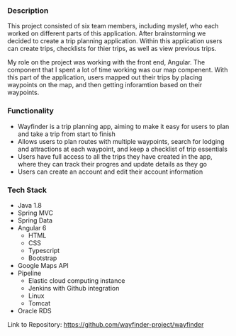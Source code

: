 
### Description

This project consisted of six team members, including myslef, who each worked on different parts of this application. After brainstorming we decided to create a trip planning application. Within this application users can create trips, checklists for thier trips, as well as view previous trips. 

My role on the project was working with the front end, Angular. The component that I spent a lot of time working was our map compenent. With this part of the application, users mapped out their trips by placing waypoints on the map, and then getting inforamtion based on their waypoints. 

### Functionality

* Wayfinder is a trip planning app, aiming to make it easy for users to plan and take a trip from start to finish
* Allows users to plan routes with multiple waypoints, search for lodging and attractions at each waypoint, and 
keep a checklist of trip essentials
* Users have full access to all the trips they have created in the app, where they can track their progres and update details as they go
* Users can create an account and edit their account information

### Tech Stack

* Java 1.8
* Spring MVC
* Spring Data
* Angular 6 
  * HTML
  * CSS
  * Typescript
  * Bootstrap
* Google Maps API
* Pipeline
  * Elastic cloud computing instance
  * Jenkins with Github integration
  * Linux
  * Tomcat
* Oracle RDS

Link to Repository: https://github.com/wayfinder-project/wayfinder
